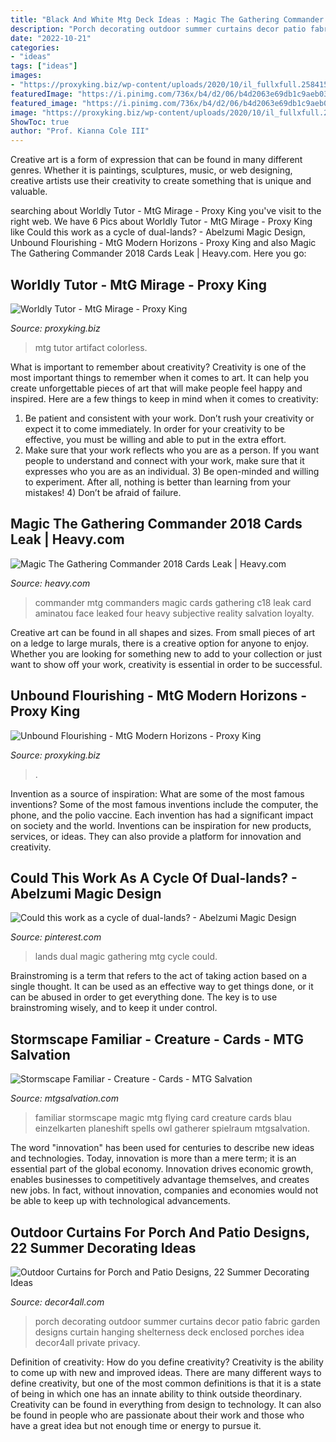 ```yaml
---
title: "Black And White Mtg Deck Ideas : Magic The Gathering Commander 2018 Cards Leak"
description: "Porch decorating outdoor summer curtains decor patio fabric garden designs curtain hanging shelterness deck enclosed porches idea decor4all private privacy"
date: "2022-10-21"
categories:
- "ideas"
tags: ["ideas"]
images:
- "https://proxyking.biz/wp-content/uploads/2020/10/il_fullxfull.2584150518_t8k1-1536x2048.jpg"
featuredImage: "https://i.pinimg.com/736x/b4/d2/06/b4d2063e69db1c9aeb034a84b32bc1d3--black-white-green.jpg"
featured_image: "https://i.pinimg.com/736x/b4/d2/06/b4d2063e69db1c9aeb034a84b32bc1d3--black-white-green.jpg"
image: "https://proxyking.biz/wp-content/uploads/2020/10/il_fullxfull.2584146750_fxh8-1536x2048.jpg"
ShowToc: true
author: "Prof. Kianna Cole III"
---
```



Creative art is a form of expression that can be found in many different genres. Whether it is paintings, sculptures, music, or web designing, creative artists use their creativity to create something that is unique and valuable.

	

		
searching about Worldly Tutor - MtG Mirage - Proxy King you've visit to the right web. We have 6 Pics about Worldly Tutor - MtG Mirage - Proxy King like Could this work as a cycle of dual-lands? - Abelzumi Magic Design, Unbound Flourishing - MtG Modern Horizons - Proxy King and also Magic The Gathering Commander 2018 Cards Leak | Heavy.com. Here you go:
		
    
## Worldly Tutor - MtG Mirage - Proxy King

<img loading=lazy src="https://proxyking.biz/wp-content/uploads/2020/10/il_fullxfull.2584146750_fxh8-1536x2048.jpg" onerror="this.onerror=null;this.src='https://tse4.mm.bing.net/th?id=OIP.kvbwImpufGrg_y5HS_P5jAHaJ4&amp;pid=15.1';" alt="Worldly Tutor - MtG Mirage - Proxy King">

_Source: proxyking.biz_

>mtg tutor artifact colorless. 

	

What is important to remember about creativity?
Creativity is one of the most important things to remember when it comes to art. It can help you create unforgettable pieces of art that will make people feel happy and inspired. Here are a few things to keep in mind when it comes to creativity: 
1) Be patient and consistent with your work. Don’t rush your creativity or expect it to come immediately. In order for your creativity to be effective, you must be willing and able to put in the extra effort. 
2) Make sure that your work reflects who you are as a person. If you want people to understand and connect with your work, make sure that it expresses who you are as an individual. 3) Be open-minded and willing to experiment. After all, nothing is better than learning from your mistakes! 4) Don’t be afraid of failure.

    
## Magic The Gathering Commander 2018 Cards Leak | Heavy.com

<img loading=lazy src="https://heavy.com/wp-content/uploads/2018/07/td8cbdw.jpg?quality=65&amp;strip=all&amp;w=398" onerror="this.onerror=null;this.src='https://tse4.mm.bing.net/th?id=OIP.YgVMUTEHpm6j9SH-JXoVdAAAAA&amp;pid=15.1';" alt="Magic The Gathering Commander 2018 Cards Leak | Heavy.com">

_Source: heavy.com_

>commander mtg commanders magic cards gathering c18 leak card aminatou face leaked four heavy subjective reality salvation loyalty. 

	

Creative art can be found in all shapes and sizes. From small pieces of art on a ledge to large murals, there is a creative option for anyone to enjoy. Whether you are looking for something new to add to your collection or just want to show off your work, creativity is essential in order to be successful.

    
## Unbound Flourishing - MtG Modern Horizons - Proxy King

<img loading=lazy src="https://proxyking.biz/wp-content/uploads/2020/10/il_fullxfull.2584150518_t8k1-1536x2048.jpg" onerror="this.onerror=null;this.src='https://tse4.mm.bing.net/th?id=OIP.aM0zzdWKD4lJ0_gSBBK7YQHaJ4&amp;pid=15.1';" alt="Unbound Flourishing - MtG Modern Horizons - Proxy King">

_Source: proxyking.biz_

>. 

	

Invention as a source of inspiration: What are some of the most famous inventions?
Some of the most famous inventions include the computer, the phone, and the polio vaccine. Each invention has had a significant impact on society and the world. Inventions can be inspiration for new products, services, or ideas. They can also provide a platform for innovation and creativity.

    
## Could This Work As A Cycle Of Dual-lands? - Abelzumi Magic Design

<img loading=lazy src="https://i.pinimg.com/736x/b4/d2/06/b4d2063e69db1c9aeb034a84b32bc1d3--black-white-green.jpg" onerror="this.onerror=null;this.src='https://tse1.mm.bing.net/th?id=OIP.yFdig2lNEMilvlkbkdxzTwAAAA&amp;pid=15.1';" alt="Could this work as a cycle of dual-lands? - Abelzumi Magic Design">

_Source: pinterest.com_

>lands dual magic gathering mtg cycle could. 

	

Brainstroming is a term that refers to the act of taking action based on a single thought. It can be used as an effective way to get things done, or it can be abused in order to get everything done. The key is to use brainstroming wisely, and to keep it under control.

    
## Stormscape Familiar - Creature - Cards - MTG Salvation

<img loading=lazy src="https://media.mtgsalvation.com/avatars/249/883/106637.full.jpg" onerror="this.onerror=null;this.src='https://tse4.mm.bing.net/th?id=OIP.hRUTfxzSPGt2-qXwcIQ3pQAAAA&amp;pid=15.1';" alt="Stormscape Familiar - Creature - Cards - MTG Salvation">

_Source: mtgsalvation.com_

>familiar stormscape magic mtg flying card creature cards blau einzelkarten planeshift spells owl gatherer spielraum mtgsalvation. 

	

The word "innovation" has been used for centuries to describe new ideas and technologies. Today, innovation is more than a mere term; it is an essential part of the global economy. Innovation drives economic growth, enables businesses to competitively advantage themselves, and creates new jobs. In fact, without innovation, companies and economies would not be able to keep up with technological advancements.

    
## Outdoor Curtains For Porch And Patio Designs, 22 Summer Decorating Ideas

<img loading=lazy src="http://www.decor4all.com/wp-content/uploads/2012/08/outdoor-curtain-fabrics-summer-decorating-ideas-5.jpg" onerror="this.onerror=null;this.src='https://tse2.mm.bing.net/th?id=OIP.KQrn9RXWpXYJZ8VrlWs7IQHaFj&amp;pid=15.1';" alt="Outdoor Curtains for Porch and Patio Designs, 22 Summer Decorating Ideas">

_Source: decor4all.com_

>porch decorating outdoor summer curtains decor patio fabric garden designs curtain hanging shelterness deck enclosed porches idea decor4all private privacy. 

	

Definition of creativity: How do you define creativity?
Creativity is the ability to come up with new and improved ideas. There are many different ways to define creativity, but one of the most common definitions is that it is a state of being in which one has an innate ability to think outside theordinary. Creativity can be found in everything from design to technology. It can also be found in people who are passionate about their work and those who have a great idea but not enough time or energy to pursue it.

